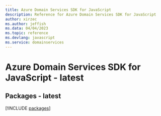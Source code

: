 ```yaml
---
title: Azure Domain Services SDK for JavaScript
description: Reference for Azure Domain Services SDK for JavaScript
author: xirzec
ms.author: jeffish
ms.data: 04/04/2023
ms.topic: reference
ms.devlang: javascript
ms.service: domainservices
---
```

# Azure Domain Services SDK for JavaScript - latest
## Packages - latest
[!INCLUDE [packages](domain-services-index.md)]
